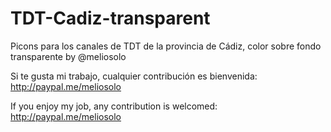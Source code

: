 # TDT-Cadiz-transparent
Picons para los canales de TDT de la provincia de Cádiz, color sobre fondo transparente by @meliosolo

Si te gusta mi trabajo, cualquier contribución es bienvenida: http://paypal.me/meliosolo

If you enjoy my job, any contribution is welcomed: http://paypal.me/meliosolo
